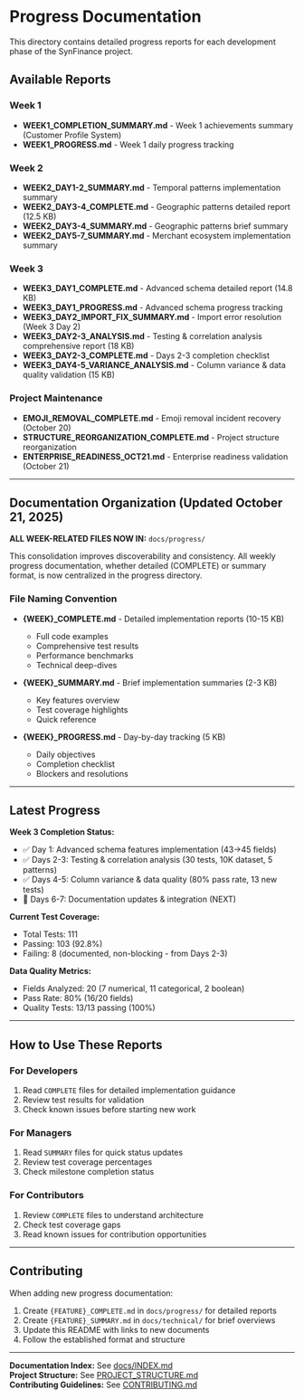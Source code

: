 # Progress Documentation

This directory contains detailed progress reports for each development phase of the SynFinance project.

## Available Reports

### Week 1
- **WEEK1_COMPLETION_SUMMARY.md** - Week 1 achievements summary (Customer Profile System)
- **WEEK1_PROGRESS.md** - Week 1 daily progress tracking

### Week 2
- **WEEK2_DAY1-2_SUMMARY.md** - Temporal patterns implementation summary
- **WEEK2_DAY3-4_COMPLETE.md** - Geographic patterns detailed report (12.5 KB)
- **WEEK2_DAY3-4_SUMMARY.md** - Geographic patterns brief summary
- **WEEK2_DAY5-7_SUMMARY.md** - Merchant ecosystem implementation summary

### Week 3
- **WEEK3_DAY1_COMPLETE.md** - Advanced schema detailed report (14.8 KB)
- **WEEK3_DAY1_PROGRESS.md** - Advanced schema progress tracking
- **WEEK3_DAY2_IMPORT_FIX_SUMMARY.md** - Import error resolution (Week 3 Day 2)
- **WEEK3_DAY2-3_ANALYSIS.md** - Testing & correlation analysis comprehensive report (18 KB)
- **WEEK3_DAY2-3_COMPLETE.md** - Days 2-3 completion checklist
- **WEEK3_DAY4-5_VARIANCE_ANALYSIS.md** - Column variance & data quality validation (15 KB)

### Project Maintenance
- **EMOJI_REMOVAL_COMPLETE.md** - Emoji removal incident recovery (October 20)
- **STRUCTURE_REORGANIZATION_COMPLETE.md** - Project structure reorganization
- **ENTERPRISE_READINESS_OCT21.md** - Enterprise readiness validation (October 21)

---

## Documentation Organization (Updated October 21, 2025)

**ALL WEEK-RELATED FILES NOW IN:** `docs/progress/`

This consolidation improves discoverability and consistency. All weekly progress documentation, whether detailed (COMPLETE) or summary format, is now centralized in the progress directory.

### File Naming Convention

- **{WEEK}_COMPLETE.md** - Detailed implementation reports (10-15 KB)
  - Full code examples
  - Comprehensive test results
  - Performance benchmarks
  - Technical deep-dives

- **{WEEK}_SUMMARY.md** - Brief implementation summaries (2-3 KB)
  - Key features overview
  - Test coverage highlights
  - Quick reference

- **{WEEK}_PROGRESS.md** - Day-by-day tracking (5 KB)
  - Daily objectives
  - Completion checklist
  - Blockers and resolutions

---

## Latest Progress

**Week 3 Completion Status:**
- ✅ Day 1: Advanced schema features implementation (43→45 fields)
- ✅ Days 2-3: Testing & correlation analysis (30 tests, 10K dataset, 5 patterns)
- ✅ Days 4-5: Column variance & data quality (80% pass rate, 13 new tests)
- 📅 Days 6-7: Documentation updates & integration (NEXT)

**Current Test Coverage:**
- Total Tests: 111
- Passing: 103 (92.8%)
- Failing: 8 (documented, non-blocking - from Days 2-3)

**Data Quality Metrics:**
- Fields Analyzed: 20 (7 numerical, 11 categorical, 2 boolean)
- Pass Rate: 80% (16/20 fields)
- Quality Tests: 13/13 passing (100%)

---

## How to Use These Reports

### For Developers
1. Read `COMPLETE` files for detailed implementation guidance
2. Review test results for validation
3. Check known issues before starting new work

### For Managers
1. Read `SUMMARY` files for quick status updates
2. Review test coverage percentages
3. Check milestone completion status

### For Contributors
1. Review `COMPLETE` files to understand architecture
2. Check test coverage gaps
3. Read known issues for contribution opportunities

---

## Contributing

When adding new progress documentation:
1. Create `{FEATURE}_COMPLETE.md` in `docs/progress/` for detailed reports
2. Create `{FEATURE}_SUMMARY.md` in `docs/technical/` for brief overviews
3. Update this README with links to new documents
4. Follow the established format and structure

---

**Documentation Index:** See [docs/INDEX.md](../INDEX.md)  
**Project Structure:** See [PROJECT_STRUCTURE.md](../../PROJECT_STRUCTURE.md)  
**Contributing Guidelines:** See [CONTRIBUTING.md](../../CONTRIBUTING.md)
